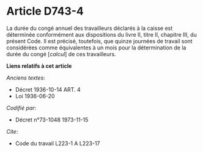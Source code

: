 # Article D743-4

La durée du congé annuel des travailleurs déclarés à la caisse est déterminée conformément aux dispositions du livre II,
titre II, chapitre III, du présent Code. Il est précisé, toutefois, que quinze journées de travail sont considérées comme
équivalentes à un mois pour la détermination de la durée du congé [*calcul*] de ces travailleurs.

**Liens relatifs à cet article**

_Anciens textes_:

  - Décret  1936-10-14 ART. 4
  - Loi   1936-06-20

_Codifié par_:

  - Décret n°73-1048 1973-11-15

_Cite_:

  - Code du travail L223-1 A L223-17
